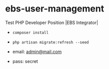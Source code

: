 # ebs-user-management
Test PHP Developer Position |EBS Integrator|

* `composer install`
* `php artisan migrate:refresh --seed`

* email: admin@mail.com
* pass: secret
